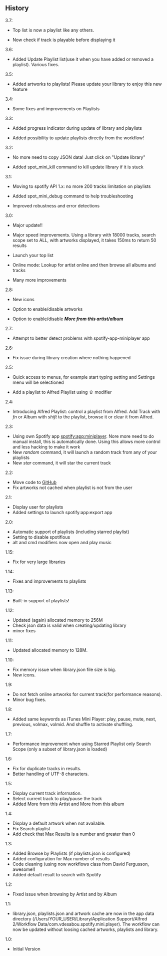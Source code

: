 ## History

3.7:

* Top list is now a playlist like any others. 

* Now check if track is playable before displaying it

3.6:

* Added Update Playlist list(use it when you have added or removed a playlist). Various fixes.

3.5:

* Added artworks to playlists! Please update your library to enjoy this new feature

3.4:

* Some fixes and improvements on Playlists

3.3:

* Added progress indicator during update of library and playlists

* Added possibility to update playlists directly from the workflow!

3.2:

* No more need to copy JSON data! Just click on "Update library"

* Added spot_mini_kill command to kill update library if it is stuck

3.1:

* Moving to spotify API 1.x: no more 200 tracks limitation on playlists

* Added spot_mini_debug command to help troubleshooting

* Improved robustness and error detections

3.0:

* Major update!!

* Major speed improvements. Using a library with 18000 tracks, search scope set to ALL, with artworks displayed, it takes 150ms to return 50 results

* Launch your top list

* Online mode: Lookup for artist online and then browse all albums and tracks

* Many more improvements


2.8:

* New icons

* Option to enable/disable artworks

* Option to enable/disable ***More from this artist/album***


2.7:

* Attempt to better detect problems with spotify-app-miniplayer app

2.6:

* Fix issue during library creation where nothing happened

2.5:

* Quick access to menus, for example start typing setting and Settings menu will be selectioned

* Add a playlist to Alfred Playlist using ⇧ modifier

2.4:

* Introducing Alfred Playlist: control a playlist from Alfred. Add Track with *fn* or Album with *shift* to the playlist, browse it or clear it from Alfred.

2.3:

* Using own Spotify app <spotify:app:miniplayer>. Nore more need to do manual install, this is automatically done. Using this allows more control and less hacking to make it work
* New *random* command, it will launch a random track from any of your playlists
* New *star* command, it will star the current track 

2.2:

* Move code to [GitHub](https://github.com/vdesabou/alfred-spotify-mini-player)
* Fix artworks not cached when playlist is not from the user

2.1:

* Display user for playlists
* Added settings to launch spotify:app:export app

2.0:

* Automatic support of playlists (including starred playlist)
* Setting to disable spotifious
* alt and cmd modifiers now open and play music

1.15:

* Fix for very large libraries

1.14:

* Fixes and improvements to playlists

1.13:

* Built-in support of playlists!

1.12:

* Updated (again) allocated memory to 256M
* Check json data is valid when creating/updating library
* minor fixes

1.11:

* Updated allocated memory to 128M.

1.10:

* Fix memory issue when library.json file size is big.
* New icons.

1.9:

* Do not fetch online artworks for current track(for performance reasons).
* Minor bug fixes.

1.8:

* Added same keywords as iTunes Mini Player: play, pause, mute, next, previous, volmax, volmid. And shuffle to activate shuffling.

1.7:

* Performance improvement when using Starred Playlist only Search Scope (only a subset of library.json is loaded)

1.6:

* Fix for duplicate tracks in results.
* Better handling of UTF-8 characters.

1.5:

* Display current track information.
* Select current track to play/pause the track
* Added More from this Artist and More from this album

1.4:

* Display a default artwork when not available.
* Fix Search playlist
* Add check that Max Results is a number and greater than 0

1.3:

* Added Browse by Playlists (if playlists.json is configured)
* Added configuration for Max number of results
* Code cleaning (using now workflows class from David Fergusson, awesome!)
* Added default result to search with Spotify

1.2:

* Fixed issue when browsing by Artist and by Album

1.1:

* library.json, playlists.json and artwork cache are now in the app data directory (/Users/YOUR_USER/Library/Application Support/Alfred 2/Workflow Data/com.vdesabou.spotify.mini.player). The workflow can now be updated without loosing cached artworks, playlists and library.

1.0:

* Initial Version

